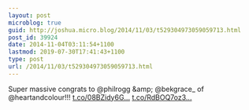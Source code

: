 ```yaml
---
layout: post
microblog: true
guid: http://joshua.micro.blog/2014/11/03/t529304973059059713.html
post_id: 39924
date: 2014-11-04T03:11:54+1100
lastmod: 2019-07-30T17:41:43+1100
type: post
url: /2014/11/03/t529304973059059713.html
---
```

Super massive congrats to @philrogg &amp;amp; @bekgrace_ of @heartandcolour!!! [t.co/08BZidy6G...](http://t.co/08BZidy6Ge) [t.co/RdBOQ7oz3...](http://t.co/RdBOQ7oz3i)
